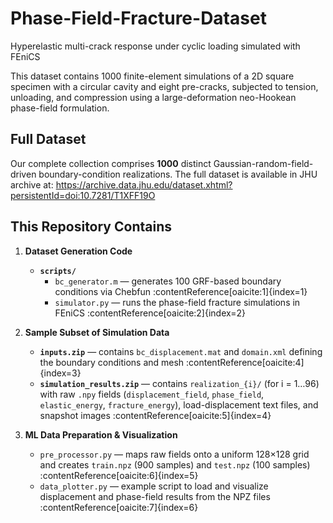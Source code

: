 # Phase-Field-Fracture-Dataset  
Hyperelastic multi-crack response under cyclic loading simulated with FEniCS

This dataset contains 1000 finite-element simulations of a 2D square specimen with a circular cavity and eight pre-cracks, subjected to tension, unloading, and compression using a large-deformation neo-Hookean phase-field formulation.

## Full Dataset  
Our complete collection comprises **1000** distinct Gaussian-random-field-driven boundary-condition realizations. The full dataset is available in JHU archive at: https://archive.data.jhu.edu/dataset.xhtml?persistentId=doi:10.7281/T1XFF19O

## This Repository Contains

1. **Dataset Generation Code**  
   - **`scripts/`**  
     - `bc_generator.m` — generates 100 GRF-based boundary conditions via Chebfun :contentReference[oaicite:1]{index=1}  
     - `simulator.py` — runs the phase-field fracture simulations in FEniCS :contentReference[oaicite:2]{index=2}  
     
2. **Sample Subset of Simulation Data**  
   - **`inputs.zip`** — contains `bc_displacement.mat` and `domain.xml` defining the boundary conditions and mesh :contentReference[oaicite:4]{index=3}  
   - **`simulation_results.zip`** — contains `realization_{i}/` (for i = 1…96) with raw `.npy` fields (`displacement_field`, `phase_field`, `elastic_energy`, `fracture_energy`), load-displacement text files, and snapshot images :contentReference[oaicite:5]{index=4}  

3. **ML Data Preparation & Visualization**  
   - `pre_processor.py` — maps raw fields onto a uniform 128×128 grid and creates `train.npz` (900 samples) and `test.npz` (100 samples) :contentReference[oaicite:6]{index=5}  
   - `data_plotter.py` — example script to load and visualize displacement and phase-field results from the NPZ files :contentReference[oaicite:7]{index=6}  

